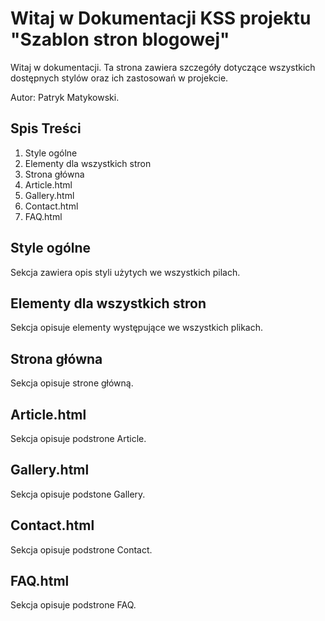 # Witaj w Dokumentacji KSS projektu "Szablon stron blogowej"

Witaj w dokumentacji. Ta strona zawiera szczegóły dotyczące wszystkich dostępnych stylów oraz ich zastosowań w projekcie.

Autor: Patryk Matykowski.

## Spis Treści

1. Style ogólne
2. Elementy dla wszystkich stron
3. Strona główna
4. Article.html
5. Gallery.html
6. Contact.html
7. FAQ.html

## Style ogólne

Sekcja zawiera opis styli użytych we wszystkich pilach.

## Elementy dla wszystkich stron

Sekcja opisuje elementy występujące we wszystkich plikach.

## Strona główna

Sekcja opisuje strone główną.

## Article.html

Sekcja opisuje podstrone Article.

## Gallery.html

Sekcja opisuje podstone Gallery.

## Contact.html

Sekcja opisuje podstrone Contact.

## FAQ.html

Sekcja opisuje podstrone FAQ.
